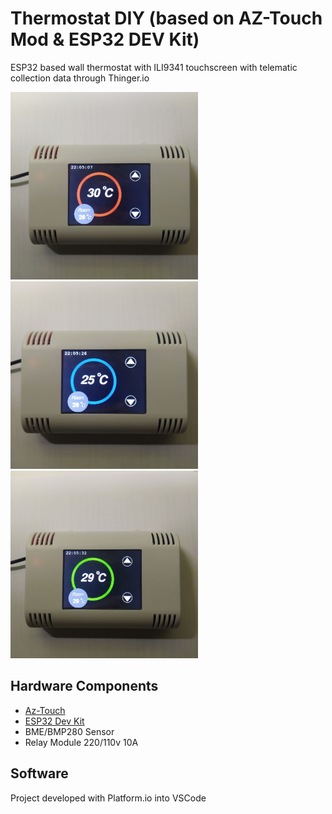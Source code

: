 # **Thermostat** DIY (based on AZ-Touch Mod & ESP32 DEV Kit)

ESP32 based wall thermostat with ILI9341 touchscreen with telematic collection data through Thinger.io

<img src="doc/photo1.jpg"
     alt="Markdown Monster icon"
     style="margin-right: 10px;" width="300" />
<img src="doc/photo2.jpg"
     alt="Markdown Monster icon"
     style="margin-right: 10px;" width="300" />
<img src="doc/photo3.jpg"
     alt="Markdown Monster icon"
     style="margin-right: 10px;" width="300" />


## Hardware Components

- [Az-Touch](https://www.az-delivery.de/products/az-touch-wandgehauseset-mit-2-8-zoll-touchscreen-fur-esp8266-und-esp32)
- [ESP32 Dev Kit](https://www.espressif.com/en/products/devkits/esp32-devkitc)
- BME/BMP280 Sensor
- Relay Module 220/110v 10A

## Software

Project developed with Platform.io into VSCode
